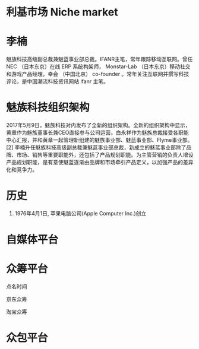 # 利基市场 Niche market

# 李楠

魅族科技高级副总裁兼魅蓝事业部总裁。IFANR主笔，常年跟踪移动互联网。曾任 NEC （日本东京）在线 ERP 系统构架师， Monstar-Lab （日本东京）移动社交和游戏产品经理，幸会 （中国北京） co-founder 。常年关注互联网并撰写科技评论，是中国潮流科技资讯网站 ifanr 主笔。

# 魅族科技组织架构

2017年5月9日，魅族科技对内发布了全新的组织架构。全新的组织架构中显示，黄章作为魅族董事长兼CEO直接参与公司运营。白永祥作为魅族总裁接受各职能中心汇报，并和黄章一起管理新组建的魅族事业部、魅蓝事业部、Flyme事业部。[2]
李楠升任魅族科技高级副总裁兼魅蓝事业部总裁，新成立的魅蓝事业部除了品牌、市场、销售等重要职能外，还包括了产品规划职能。为主管营销的负责人增设产品规划职能，是有意使魅蓝逐渐由品牌和市场牵引产品定义，以加强产品的差异化和竞争力。

# 历史

1. 1976年4月1日, 苹果电脑公司(Apple Computer Inc.)创立

# 自媒体平台

# 众筹平台

点名时间

京东众筹

淘宝众筹

# 众包平台
